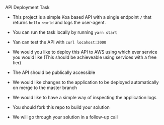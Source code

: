 API Deployment Task

* This project is a simple Koa based API with a single endpoint `/` that returns `hello world` and logs the user-agent.

* You can run the task locally by running `yarn start`

* Yan can test the API with `curl locahost:3000`

* We would you like to deploy this API to AWS using which ever service you would like (This should be achieveable using services with a free tier)

* The API should be publically accessible

* We would like changes to the application to be deployed automatically on merge to the master branch

* We would like to have a simple way of inspecting the application logs

* You should fork this repo to build your solution

* We will go through your solution in a follow-up call
